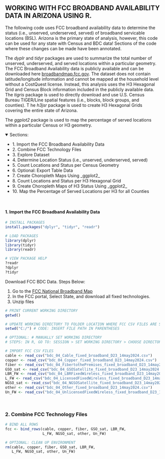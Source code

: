
## WORKING WITH FCC BROADBAND AVAILABILITY DATA IN ARIZONA USING R. 

The following code uses FCC broadband availability data to determine the status (i.e., unserved, underserved, served) of broadband servicable locations (BSL). 
Arizona is the primary state of analysis, however, this code can be used for any state with Census and BDC data!
Sections of the code where these changes can be made have been annotated. 

The _dyplr_ and _tidyr_ packages are used to summarize the total number of unserved, underserved, and served locations within a particular geometry. 
The FCC Broadband Availability data is publicly available and can be downloaded here [broadbandmap.fcc.gov](https://broadband.fcc.gov). 
The dataset does not contain latitude/longitude information and cannot be mapped at the household level without a CostQuest license. 
Instead, this analysis uses the H3 Hexagonal Grid and Census Block information included in the publicly available data. 
The _tigris_ package is used to directly download and use U.S. Census Bureau TIGER/Line spatial features (i.e., blocks, block groups, and counties). T
he _h3jsr_ package is used to create H3 Hexagonal Grids covering the entire state of Arizona. 

The _ggplot2_ package is used to map the percentage of served locations within a particular Census or H3 geometry. 

<details open>
<summary>Sections:</summary>
<ul><li>1. Import the FCC Broadband Availability Data</li>
<li>2. Combine FCC Technology Files</li>
<li>3. Explore Dataset</li>
<li>4. Determine Location Status (i.e., unserved, underserved, served)</li>
<li>5. Count Locations and Status per Census Geometry</li>
<li>6. Optional: Export Table Data</li>
<li>7. Create Choropleth Maps Using _ggplot2_</li>
<li>8. Count Locations and Status per H3 Hexagonal Grid</li>
<li>9. Create Choropleth Maps of H3 Status Using _ggplot2_</li>
<li>10. Map the Percentage of Served Locations per H3 for all Counties</li></ul>
</details>
<br>

#### 1. Import the FCC Broadband Availability Data

```r
# INSTALL PACKAGES
install.packages("dplyr", "tidyr", "readr")

# LOAD PACKAGES
library(dplyr)
library(tidyr)
library(readr)

# VIEW PACKAGE HELP
?readr
?dplyr
?tidyr
```
Download FCC BDC Data. Steps Below:
1. Go to the [FCC National Broadband Map](https://broadbandmap.fcc.gov/data-download)
2. In the FCC portal, Select State, and download all fixed technologies.
3. Unzip files

```r
# PRINT CURRENT WORKING DIRECTORY
getwd()

# UPDATE WORKING DIRECTORY TO FOLDER LOCATION WHERE FCC CSV FILES ARE SAVED
setwd("C:/") # CODE: INSERT FILE PATH IN PARENTHESES

# OPTIONAL: # MANUALLY SET WORKING DIRECTORY
# STEPS: IN R, GO TO: SESSION > SET WORKING DIRECTORY > CHOOSE DIRECTORY > SELECT LOCATION WHERE FCC FILES ARE SAVED 

# IMPORT FCC CSV FILES
cable <- read_csv("bdc_04_Cable_fixed_broadband_D23_14may2024.csv")
copper <- read_csv("bdc_04_Copper_fixed_broadband_D23_14may2024.csv")
fiber <- read_csv("bdc_04_FibertothePremises_fixed_broadband_D23_14may2024.csv")
GSO_sat <- read_csv("bdc_04_GSOSatellite_fixed_broadband_D23_14may2024.csv")
LBR_FW <- read_csv("bdc_04_LBRFixedWireless_fixed_broadband_D23_14may2024.csv")
L_FW <- read_csv("bdc_04_LicensedFixedWireless_fixed_broadband_D23_14may2024.csv")
NGSO_sat <- read_csv("bdc_04_NGSOSatellite_fixed_broadband_D23_14may2024.csv")
other <- read_csv("bdc_04_Other_fixed_broadband_D23_14may2024.csv")
Un_FW <- read_csv("bdc_04_UnlicensedFixedWireless_fixed_broadband_D23_14may2024.csv")
```
<br>

### 2. Combine FCC Technology Files

```r
# BIND ALL ROWS
fcc <- bind_rows(cable, copper, fiber, GSO_sat, LBR_FW, 
                 L_FW, NGSO_sat, other, Un_FW)

# OPTIONAL: CLEAN UP ENVIRONMENT
rm(cable, copper, fiber, GSO_sat, LBR_FW, 
   L_FW, NGSO_sat, other, Un_FW)
```

